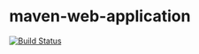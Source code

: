# maven-web-application

[![Build Status](http://54.167.69.137:8080/buildStatus/icon?job=test)](http://54.167.69.137:8080/job/test/)
